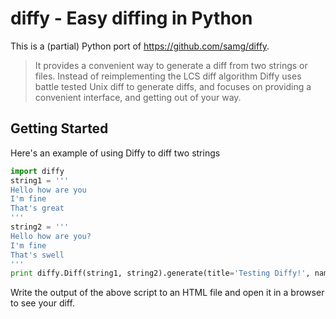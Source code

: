 diffy - Easy diffing in Python
==============================

This is a (partial) Python port of https://github.com/samg/diffy.

> It provides a convenient way to generate a diff from two strings or files. Instead of reimplementing the LCS diff algorithm Diffy uses battle tested Unix diff to generate diffs, and focuses on providing a convenient interface, and getting out of your way.

Getting Started
---------------

Here's an example of using Diffy to diff two strings

```python
import diffy
string1 = '''
Hello how are you
I'm fine
That's great
'''
string2 = '''
Hello how are you?
I'm fine
That's swell
'''
print diffy.Diff(string1, string2).generate(title='Testing Diffy!', names=['mystr1', 'mystr2'])
```

Write the output of the above script to an HTML file and open it in a browser to see your diff.

